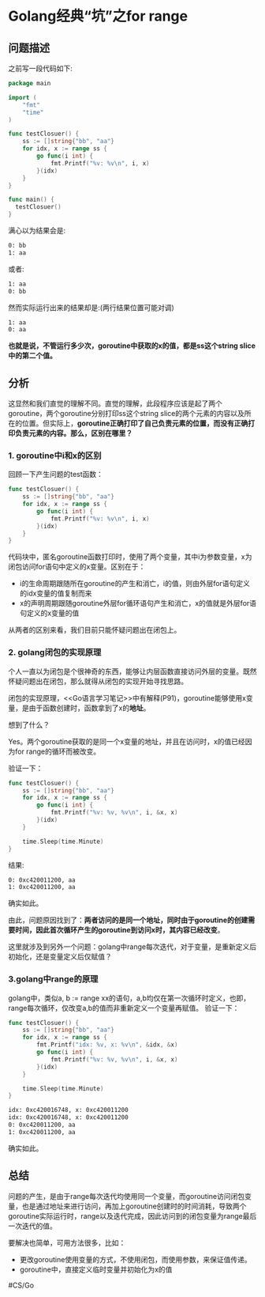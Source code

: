 # Golang经典“坑”之for range

## 问题描述

之前写一段代码如下:

```go
package main

import (
    "fmt"
	"time"
)

func testClosuer() {
	ss := []string{"bb", "aa"}
	for idx, x := range ss {
		go func(i int) {
			fmt.Printf("%v: %v\n", i, x)
		}(idx)
	}
}

func main() {
  testClosuer()
}
```

满心以为结果会是:

```txt
0: bb
1: aa
```

或者:

```txt
1: aa
0: bb
```

然而实际运行出来的结果却是:(两行结果位置可能对调)

```txt
1: aa
0: aa
```

**也就是说，不管运行多少次，goroutine中获取的x的值，都是ss这个string slice中的第二个值。**

## 分析

这显然和我们直觉的理解不同。直觉的理解，此段程序应该是起了两个goroutine，两个goroutine分别打印ss这个string slice的两个元素的内容以及所在的位置。但实际上，**goroutine正确打印了自己负责元素的位置，而没有正确打印负责元素的内容。那么，区别在哪里？**

### 1. goroutine中i和x的区别

回顾一下产生问题的test函数：

```go
func testClosuer() {
	ss := []string{"bb", "aa"}
	for idx, x := range ss {
		go func(i int) {
			fmt.Printf("%v: %v\n", i, x)
		}(idx)
	}
}
```

代码块中，匿名goroutine函数打印时，使用了两个变量，其中i为参数变量，x为闭包访问for语句中定义的x变量。区别在于：
* i的生命周期跟随所在goroutine的产生和消亡，i的值，则由外层for语句定义的idx变量的值复制而来
* x的声明周期跟随goroutine外层for循环语句产生和消亡，x的值就是外层for语句定义的x变量的值

从两者的区别来看，我们目前只能怀疑问题出在闭包上。

### 2. golang闭包的实现原理
个人一直以为闭包是个很神奇的东西，能够让内层函数直接访问外层的变量。既然怀疑问题出在闭包，那么就得从闭包的实现开始寻找思路。

闭包的实现原理，<<Go语言学习笔记>>中有解释(P91)，goroutine能够使用x变量，是由于函数创建时，函数拿到了x的**地址**。

想到了什么？

Yes。两个goroutine获取的是同一个x变量的地址，并且在访问时，x的值已经因为for range的循环而被改变。

验证一下：

```go
func testClosuer() {
	ss := []string{"bb", "aa"}
	for idx, x := range ss {
		go func(i int) {
			fmt.Printf("%v: %v, %v\n", i, &x, x)
		}(idx)
	}

	time.Sleep(time.Minute)
}
```
结果:

```txt
0: 0xc420011200, aa
1: 0xc420011200, aa
```

确实如此。

由此，问题原因找到了：**两者访问的是同一个地址，同时由于goroutine的创建需要时间，因此首次循环产生的goroutine到访问x时，其内容已经改变**。

这里就涉及到另外一个问题：golang中range每次迭代，对于变量，是重新定义后初始化，还是变量定义后仅赋值？

### 3.golang中range的原理
golang中，类似a, b := range xx的语句，a,b均仅在第一次循环时定义，也即，range每次循环，仅改变a,b的值而非重新定义一个变量再赋值。
验证一下：

```go
func testClosuer() {
	ss := []string{"bb", "aa"}
	for idx, x := range ss {
		fmt.Printf("idx: %v, x: %v\n", &idx, &x)
		go func(i int) {
			fmt.Printf("%v: %v, %v\n", i, &x, x)
		}(idx)
	}

	time.Sleep(time.Minute)
}
```

```txt
idx: 0xc420016748, x: 0xc420011200
idx: 0xc420016748, x: 0xc420011200
0: 0xc420011200, aa
1: 0xc420011200, aa
```
确实如此。

## 总结
问题的产生，是由于range每次迭代均使用同一个变量，而goroutine访问闭包变量，也是通过地址来进行访问，再加上goroutine创建时的时间消耗，导致两个goroutine实际运行时，range以及迭代完成，因此访问到的闭包变量为range最后一次迭代的值。

要解决也简单，可用方法很多，比如：
* 更改goroutine使用变量的方式，不使用闭包，而使用参数，来保证值传递。
* goroutine中，直接定义临时变量并初始化为x的值

#CS/Go 